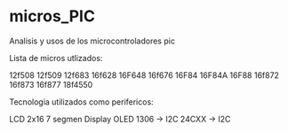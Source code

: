 # micros_PIC
Analisis y usos de los microcontroladores pic

Lista de micros utlizados:

  12f508
  12f509
  12f683
  16f628
  16F648
  16f676
  16F84
  16F84A
  16F88
  16f872
  16f873
  16f877
  18f4550

Tecnologia utilizados como perifericos:

  LCD 2x16
  7 segmen Display
  OLED 1306 -> I2C
  24CXX -> I2C
  
